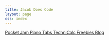 ```yaml
---
title: Jacob Does Code
layout: page
css: index
---
```


<div class="links">
  <a href="/pocket-jam" class="link link--pocket-jam">
    <Icon name="pocket-jam" className="link__app" />
    <span class="link__title link__title--discretionary">Pocket Jam</span>
  </a>
  <a href="/piano-tabs" class="link link--piano-tabs">
    <Icon name="piano-tabs" className="link__app" />
    <span class="link__title link__title--discretionary">Piano Tabs</span>
  </a>
  <a href="/technicalc" class="link link--technicalc">
    <Icon name="technicalc" className="link__app" />
    <span class="link__title link__title--discretionary">TechniCalc</span>
  </a>
  <a href="/freebies" class="link link--freebies">
    <Icon name="link" className="link__app" />
    <span class="link__title">Freebies</span>
  </a>
  <a href="/blog" class="link link--blog">
    <Icon name="link" className="link__app" />
    <span class="link__title">Blog</span>
  </a>
</div>
